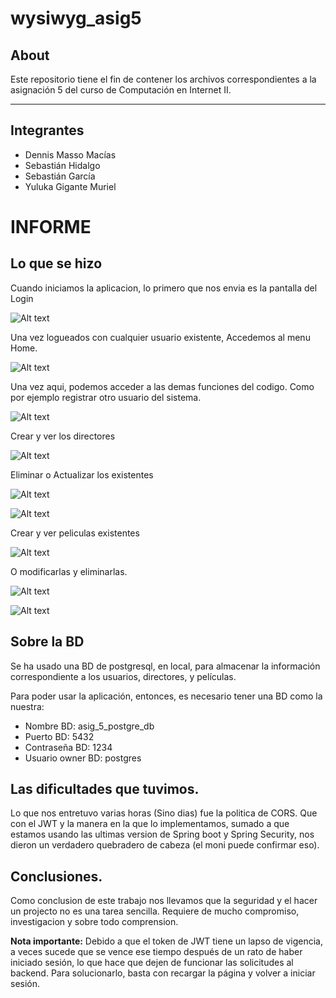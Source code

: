 # wysiwyg_asig5

## About

Este repositorio tiene el fin de contener los archivos correspondientes a la asignación 5 del curso de Computación en Internet II.

---

## Integrantes

- Dennis Masso Macías
- Sebastián Hidalgo
- Sebastián García
- Yuluka Gigante Muriel

# INFORME

## Lo que se hizo

Cuando iniciamos la aplicacion, lo primero que nos envia es la pantalla del Login

![Alt text](media/Login.png)

Una vez logueados con cualquier usuario existente, Accedemos al menu Home.

![Alt text](media/Home.png)

Una vez aqui, podemos acceder a las demas funciones del codigo. Como por ejemplo registrar otro usuario del sistema.

![Alt text](media/Register.png)

Crear y ver los directores

![Alt text](media/DirectorCreate.png)

Eliminar o Actualizar los existentes

![Alt text](media/DirectorDeleteUpdate1.png)

![Alt text](media/DirectorDeleteUpdate2.png)

Crear y ver peliculas existentes

![Alt text](media/CreateMovie.png)

O modificarlas y eliminarlas.

![Alt text](media/DeleteUpdateMovie1.png)

![Alt text](media/DeleteUpdateMovie2.png)

## Sobre la BD

Se ha usado una BD de postgresql, en local, para almacenar la información correspondiente a los usuarios, directores, y películas. 

Para poder usar la aplicación, entonces, es necesario tener una BD como la nuestra:

- Nombre BD: asig_5_postgre_db
- Puerto BD: 5432
- Contraseña BD: 1234
- Usuario owner BD: postgres

## Las dificultades que tuvimos. 

Lo que nos entretuvo varias horas (Sino dias) fue la politica de CORS. Que con el JWT y la manera en la que lo implementamos, sumado a que estamos usando las ultimas version de Spring boot y Spring Security, nos dieron un verdadero quebradero de cabeza (el moni puede confirmar eso).

## Conclusiones. 

Como conclusion de este trabajo nos llevamos que la seguridad y el hacer un projecto no es una tarea sencilla. Requiere de mucho compromiso, investigacion y sobre todo comprension. 

**Nota importante:** Debido a que el token de JWT tiene un lapso de vigencia, a veces sucede que se vence ese tiempo después de un rato de haber iniciado sesión, lo que hace que dejen de funcionar las solicitudes al backend. Para solucionarlo, basta con recargar la página y volver a iniciar sesión.

